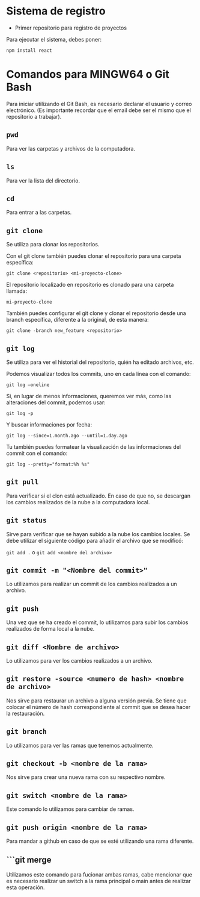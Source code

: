 # Sistema de registro
- Primer repositorio para registro de proyectos

Para ejecutar el sistema, debes poner:

```npm install react```

# Comandos para MINGW64 o Git Bash
Para iniciar utilizando el Git Bash, es necesario declarar el usuario y correo electrónico. (Es importante recordar que el email debe ser el mismo que el repositorio a trabajar).
## ```pwd```

Para ver las carpetas y archivos de la computadora.

## ```ls```

Para ver la lista del directorio.

## ```cd```

Para entrar a las carpetas.

## ```git clone```

Se utiliza para clonar los repositorios.

Con el git clone también puedes clonar el repositorio para una carpeta específica:

```git clone <repositorio> <mi-proyecto-clone>```

El repositorio localizado en repositorio es clonado para una carpeta llamada:

```mi-proyecto-clone```

También puedes configurar el git clone y clonar el repositorio desde una branch específica, diferente a la original, de esta manera:

```git clone -branch new_feature <repositorio>```

## ```git log```

Se utiliza para ver el historial del repositorio, quién ha editado archivos, etc.

Podemos visualizar todos los commits, uno en cada línea con el comando:

```git log –oneline```

Si, en lugar de menos informaciones, queremos ver más, como las alteraciones del commit, podemos usar:

```git log -p```

Y buscar informaciones por fecha:

```git log --since=1.month.ago --until=1.day.ago```

Tu también puedes formatear la visualización de las informaciones del commit con el comando:

```git log --pretty="format:%h %s"```

## ```git pull```

Para verificar si el clon está actualizado. En caso de que no, se descargan los cambios realizados de la nube a la computadora local.

## ```git status```

Sirve para verificar que se hayan subido a la nube los cambios locales. Se debe utilizar el siguiente código para añadir el archivo que se modificó: 

```git add .``` o ```git add <nombre del archivo>```

## ```git commit -m "<Nombre del commit>"```

Lo utilizamos para realizar un commit de los cambios realizados a un archivo.

## ```git push```

Una vez que se ha creado el commit, lo utilizamos para subir los cambios realizados de forma local a la nube.

## ```git diff <Nombre de archivo>```

Lo utilizamos para ver los cambios realizados a un archivo.

## ```git restore -source <numero de hash> <nombre de archivo>```

Nos sirve para restaurar un archivo a alguna versión previa. Se tiene que colocar el número de hash correspondiente al commit que se desea hacer la restauración.

## ```git branch```

Lo utilizamos para ver las ramas que tenemos actualmente.

## ```git checkout -b <nombre de la rama>```

Nos sirve para crear una nueva rama con su respectivo nombre.

## ```git switch <nombre de la rama>```

Este comando lo utilizamos para cambiar de ramas.

## ```git push origin <nombre de la rama>```

Para mandar a github en caso de que se esté utilizando una rama diferente.

## ```git merge <nombre de la rama>

Utilizamos este comando para fucionar ambas ramas, cabe mencionar que es necesario realizar un switch a la rama principal o main antes de realizar esta operación.

